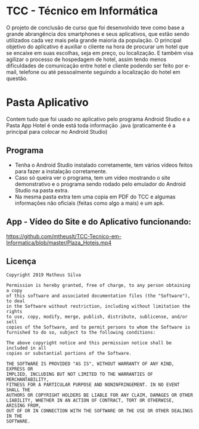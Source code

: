 # TCC - Técnico em Informática
O projeto de conclusão de curso que foi desenvolvido teve como base a grande abrangência dos smartphones e seus aplicativos, que estão sendo utilizados cada vez mais pela grande maioria da população.
O principal objetivo do aplicativo é auxiliar o cliente na hora de procurar um hotel que se encaixe em suas escolhas, seja em preço, ou localização. E também visa agilizar o processo de hospedagem de hotel, assim tendo menos dificuldades de comunicação entre hotel e cliente podendo ser feito por e-mail, telefone ou até pessoalmente seguindo a localização do hotel em questão. 

# Pasta Aplicativo
Contem tudo que foi usado no aplicativo pelo programa Android Studio e a Pasta App Hotel é onde está toda informação .java (praticamente é a principal para colocar no Android Studio)

## Programa 
* Tenha o Android Studio instalado corretamente, tem vários vídeos feitos para fazer a instalação corretamente.
* Caso só queira ver o programa, tem um vídeo mostrando o site demonstrativo e o programa sendo rodado pelo emulador do Android Studio na pasta extra.
* Na mesma pasta extra tem uma copia em PDF do TCC e algumas informações não oficiais (feitas como algo a mais) e um apk. 

## App - Vídeo do Site e do Aplicativo funcionando: 

https://github.com/mtheuslt/TCC-Tecnico-em-Informatica/blob/master/Plaza_Hoteis.mp4

Licença
----

    Copyright 2019 Matheus Silva 
    
    Permission is hereby granted, free of charge, to any person obtaining a copy
    of this software and associated documentation files (the "Software"), to deal
    in the Software without restriction, including without limitation the rights
    to use, copy, modify, merge, publish, distribute, sublicense, and/or sell
    copies of the Software, and to permit persons to whom the Software is
    furnished to do so, subject to the following conditions:
    
    The above copyright notice and this permission notice shall be included in all
    copies or substantial portions of the Software.
    
    THE SOFTWARE IS PROVIDED "AS IS", WITHOUT WARRANTY OF ANY KIND, EXPRESS OR
    IMPLIED, INCLUDING BUT NOT LIMITED TO THE WARRANTIES OF MERCHANTABILITY,
    FITNESS FOR A PARTICULAR PURPOSE AND NONINFRINGEMENT. IN NO EVENT SHALL THE
    AUTHORS OR COPYRIGHT HOLDERS BE LIABLE FOR ANY CLAIM, DAMAGES OR OTHER
    LIABILITY, WHETHER IN AN ACTION OF CONTRACT, TORT OR OTHERWISE, ARISING FROM,
    OUT OF OR IN CONNECTION WITH THE SOFTWARE OR THE USE OR OTHER DEALINGS IN THE
    SOFTWARE.


